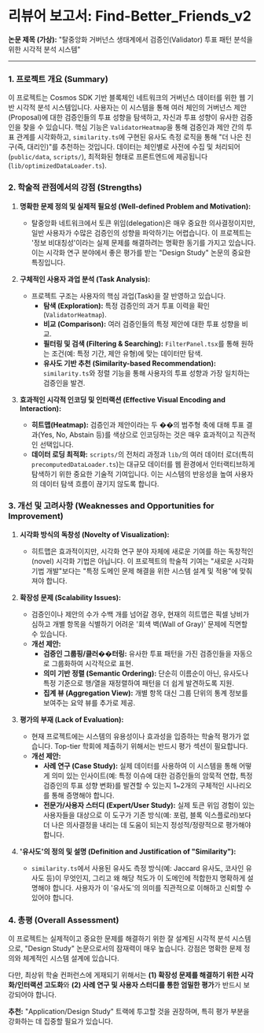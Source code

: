 # 리뷰어 보고서: Find-Better_Friends_v2

**논문 제목 (가상):** "탈중앙화 거버넌스 생태계에서 검증인(Validator) 투표 패턴 분석을 위한 시각적 분석 시스템"

---

### 1. 프로젝트 개요 (Summary)

이 프로젝트는 Cosmos SDK 기반 블록체인 네트워크의 거버넌스 데이터를 위한 웹 기반 시각적 분석 시스템입니다. 사용자는 이 시스템을 통해 여러 체인의 거버넌스 제안(Proposal)에 대한 검증인들의 투표 성향을 탐색하고, 자신과 투표 성향이 유사한 검증인을 찾을 수 있습니다. 핵심 기능은 `ValidatorHeatmap`을 통해 검증인과 제안 간의 투표 관계를 시각화하고, `similarity.ts`에 구현된 유사도 측정 로직을 통해 "더 나은 친구(즉, 대리인)"를 추천하는 것입니다. 데이터는 체인별로 사전에 수집 및 처리되어(`public/data`, `scripts/`), 최적화된 형태로 프론트엔드에 제공됩니다 (`lib/optimizedDataLoader.ts`).

### 2. 학술적 관점에서의 강점 (Strengths)

1.  **명확한 문제 정의 및 실제적 필요성 (Well-defined Problem and Motivation):**
    *   탈중앙화 네트워크에서 토큰 위임(delegation)은 매우 중요한 의사결정이지만, 일반 사용자가 수많은 검증인의 성향을 파악하기는 어렵습니다. 이 프로젝트는 '정보 비대칭성'이라는 실제 문제를 해결하려는 명확한 동기를 가지고 있습니다. 이는 시각화 연구 분야에서 좋은 평가를 받는 "Design Study" 논문의 중요한 특징입니다.

2.  **구체적인 사용자 과업 분석 (Task Analysis):**
    *   프로젝트 구조는 사용자의 핵심 과업(Task)을 잘 반영하고 있습니다.
        *   **탐색 (Exploration):** 특정 검증인의 과거 투표 이력을 확인 (`ValidatorHeatmap`).
        *   **비교 (Comparison):** 여러 검증인들의 특정 제안에 대한 투표 성향을 비교.
        *   **필터링 및 검색 (Filtering & Searching):** `FilterPanel.tsx`를 통해 원하는 조건(예: 특정 기간, 제안 유형)에 맞는 데이터만 탐색.
        *   **유사도 기반 추천 (Similarity-based Recommendation):** `similarity.ts`와 정렬 기능을 통해 사용자의 투표 성향과 가장 일치하는 검증인을 발견.

3.  **효과적인 시각적 인코딩 및 인터랙션 (Effective Visual Encoding and Interaction):**
    *   **히트맵(Heatmap):** 검증인과 제안이라는 두 ��의 범주형 축에 대해 투표 결과(Yes, No, Abstain 등)를 색상으로 인코딩하는 것은 매우 효과적이고 직관적인 선택입니다.
    *   **데이터 로딩 최적화:** `scripts/`의 전처리 과정과 `lib/`의 여러 데이터 로더(특히 `precomputedDataLoader.ts`)는 대규모 데이터를 웹 환경에서 인터랙티브하게 탐색하기 위한 중요한 기술적 기여입니다. 이는 시스템의 반응성을 높여 사용자의 데이터 탐색 흐름이 끊기지 않도록 합니다.

### 3. 개선 및 고려사항 (Weaknesses and Opportunities for Improvement)

1.  **시각화 방식의 독창성 (Novelty of Visualization):**
    *   히트맵은 효과적이지만, 시각화 연구 분야 자체에 새로운 기여를 하는 독창적인(novel) 시각화 기법은 아닙니다. 이 프로젝트의 학술적 기여는 "새로운 시각화 기법 개발"보다는 "특정 도메인 문제 해결을 위한 시스템 설계 및 적용"에 맞춰져야 합니다.

2.  **확장성 문제 (Scalability Issues):**
    *   검증인이나 제안의 수가 수백 개를 넘어갈 경우, 현재의 히트맵은 픽셀 낭비가 심하고 개별 항목을 식별하기 어려운 '회색 벽(Wall of Gray)' 문제에 직면할 수 있습니다.
    *   **개선 제안:**
        *   **검증인 그룹핑/클러��터링:** 유사한 투표 패턴을 가진 검증인들을 자동으로 그룹화하여 시각적으로 표현.
        *   **의미 기반 정렬 (Semantic Ordering):** 단순히 이름순이 아닌, 유사도나 특정 기준으로 행/열을 재정렬하여 패턴을 더 쉽게 발견하도록 지원.
        *   **집계 뷰 (Aggregation View):** 개별 항목 대신 그룹 단위의 통계 정보를 보여주는 요약 뷰를 추가로 제공.

3.  **평가의 부재 (Lack of Evaluation):**
    *   현재 프로젝트에는 시스템의 유용성이나 효과성을 입증하는 학술적 평가가 없습니다. Top-tier 학회에 제출하기 위해서는 반드시 평가 섹션이 필요합니다.
    *   **개선 제안:**
        *   **사례 연구 (Case Study):** 실제 데이터를 사용하여 이 시스템을 통해 어떻게 의미 있는 인사이트(예: 특정 이슈에 대한 검증인들의 암묵적 연합, 특정 검증인의 투표 성향 변화)를 발견할 수 있는지 1~2개의 구체적인 시나리오를 통해 증명해야 합니다.
        *   **전문가/사용자 스터디 (Expert/User Study):** 실제 토큰 위임 경험이 있는 사용자들을 대상으로 이 도구가 기존 방식(예: 포럼, 블록 익스플로러)보다 더 나은 의사결정을 내리는 데 도움이 되는지 정성적/정량적으로 평가해야 합니다.

4.  **'유사도'의 정의 및 설명 (Definition and Justification of "Similarity"):**
    *   `similarity.ts`에서 사용된 유사도 측정 방식(예: Jaccard 유사도, 코사인 유사도 등)이 무엇인지, 그리고 왜 해당 척도가 이 도메인에 적합한지 명확하게 설명해야 합니다. 사용자가 이 '유사도'의 의미를 직관적으로 이해하고 신뢰할 수 있어야 합니다.

### 4. 총평 (Overall Assessment)

이 프로젝트는 실제적이고 중요한 문제를 해결하기 위한 잘 설계된 시각적 분석 시스템으로, "Design Study" 논문으로서의 잠재력이 매우 높습니다. 강점은 명확한 문제 정의와 체계적인 시스템 설계에 있습니다.

다만, 최상위 학술 컨퍼런스에 게재되기 위해서는 **(1) 확장성 문제를 해결하기 위한 시각화/인터랙션 고도화**와 **(2) 사례 연구 및 사용자 스터디를 통한 엄밀한 평가**가 반드시 보강되어야 합니다.

**추천:** "Application/Design Study" 트랙에 투고할 것을 권장하며, 특히 평가 부분을 강화하는 데 집중할 필요가 있습니다.

